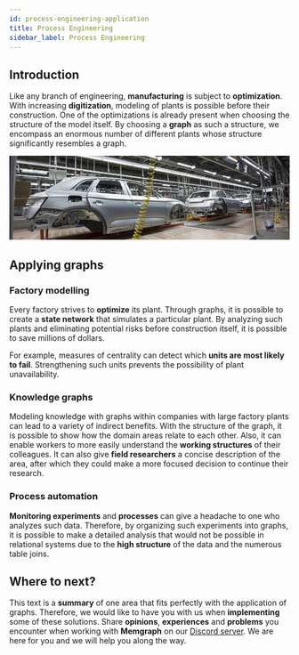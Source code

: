 ```yaml
---
id: process-engineering-application
title: Process Engineering
sidebar_label: Process Engineering
---
```


## Introduction

Like any branch of engineering, **manufacturing** is subject to
**optimization**. With increasing **digitization**, modeling of plants is
possible before their construction. One of the optimizations is already present
when choosing the structure of the model itself. By choosing a **graph** as such
a structure, we encompass an enormous number of different plants whose structure
significantly resembles a graph.

![memgraph-graph-algorithm-applications-process-engineering](../data/applications/memgraph-graph-algorithm-applications-process-engineering.jpg)

## Applying graphs

### Factory modelling

Every factory strives to **optimize** its plant. Through graphs, it is
possible to create a **state network** that simulates a particular plant. By
analyzing such plants and eliminating potential risks before construction
itself, it is possible to save millions of dollars.

For example, measures of centrality can detect which **units are most likely to
fail**. Strengthening such units prevents the possibility of plant
unavailability.

### Knowledge graphs

Modeling knowledge with graphs within companies with large factory plants can
lead to a variety of indirect benefits. With the structure of the graph, it is
possible to show how the domain areas relate to each other. Also, it can enable
workers to more easily understand the **working structures** of their
colleagues. It can also give **field researchers** a concise description of the
area, after which they could make a more focused decision to continue their
research.

### Process automation

**Monitoring experiments** and **processes** can give a headache to one who
analyzes such data. Therefore, by organizing such experiments into graphs, it is
possible to make a detailed analysis that would not be possible in relational
systems due to the **high structure** of the data and the numerous table joins.

## Where to next?

This text is a **summary** of one area that fits perfectly with the application
of graphs. Therefore, we would like to have you with us when **implementing**
some of these solutions. Share **opinions**, **experiences** and **problems**
you encounter when working with **Memgraph** on our [Discord
server](https://discord.gg/memgraph). We are here for you and we will help you
along the way.
